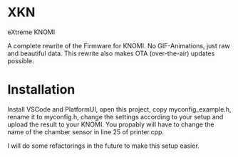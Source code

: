 # XKN
eXtreme KNOMI

A complete rewrite of the Firmware for KNOMI. No GIF-Animations, just raw and beautiful data.
This rewrite also makes OTA (over-the-air) updates possible.

# Installation

Install VSCode and PlatformUI, open this project, copy myconfig_example.h, rename it to myconfig.h, change the settings according to your setup and upload the result to your KNOMI.
You propably will have to change the name of the chamber sensor in line 25 of printer.cpp.

I will do some refactorings in the future to make this setup easier.






